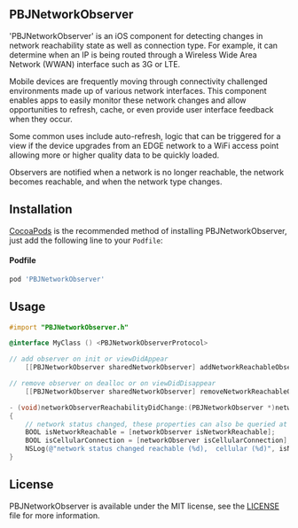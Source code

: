 ## PBJNetworkObserver
'PBJNetworkObserver' is an iOS component for detecting changes in network reachability state as well as connection type. For example, it can determine when an IP is being routed through a Wireless Wide Area Network (WWAN) interface such as 3G or LTE.

Mobile devices are frequently moving through connectivity challenged environments made up of various network interfaces. This component enables apps to easily monitor these network changes and allow opportunities to refresh, cache, or even provide user interface feedback when they occur.

Some common uses include auto-refresh, logic that can be triggered for a view if the device upgrades from an EDGE network to a WiFi access point allowing more or higher quality data to be quickly loaded.

Observers are notified when a network is no longer reachable, the network becomes reachable, and when the network type changes.

## Installation

[CocoaPods](http://cocoapods.org) is the recommended method of installing PBJNetworkObserver, just add the following line to your `Podfile`:

#### Podfile

```ruby
pod 'PBJNetworkObserver'
```

## Usage

```objective-c
#import "PBJNetworkObserver.h"
```

```objective-c
@interface MyClass () <PBJNetworkObserverProtocol>
```

```objective-c
// add observer on init or viewDidAppear
    [[PBJNetworkObserver sharedNetworkObserver] addNetworkReachableObserver:self];

// remove observer on dealloc or on viewDidDisappear
    [[PBJNetworkObserver sharedNetworkObserver] removeNetworkReachableObserver:self];
```

```objective-c
- (void)networkObserverReachabilityDidChange:(PBJNetworkObserver *)networkObserver
{
    // network status changed, these properties can also be queried at any time
    BOOL isNetworkReachable = [networkObserver isNetworkReachable];
    BOOL isCellularConnection = [networkObserver isCellularConnection];
    NSLog(@"network status changed reachable (%d),  cellular (%d)", isNetworkReachable, isCellularConnection);
}

```

## License

PBJNetworkObserver is available under the MIT license, see the [LICENSE](https://github.com/piemonte/PBJNetworkObserver/blob/master/LICENSE) file for more information.
